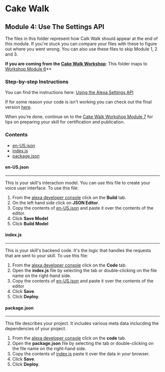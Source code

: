 # Cake Walk

## Module 4: Use The Settings API

The files in this folder represent how Calk Walk should appear at the end of this module. If you're stuck you can compare your files with these to figure out where you went wrong. You can also use these files to skip Module 1, 2 and 3.

**If you are coming from the [Cake Walk Workshop](https://developer.amazon.com/en-US/alexa/alexa-skills-kit/resources/training-resources/cake-walk)**: This folder maps to [Workshop Module 6](https://developer.amazon.com/alexa/alexa-skills-kit/resources/training-resources/cake-walk/cake-walk-6)**

### Step-by-step Instructions

You can find the instructions here: [Using the Alexa Settings API](https://developer.amazon.com/alexa-skills-kit/courses/cake-walk-6)

If for some reason your code is isn't working you can check out the final version [here](../final).

When you're done, continue on to the [Cake Walk Workshop Module 7](https://developer.amazon.com/alexa/alexa-skills-kit/resources/training-resources/cake-walk/cake-walk-7) for tips on preparing your skill for certification and publication.

### Contents

*  [en-US.json](./en-US.json)
*  [index.js](./index.js)
*  [package.json](./package.json)

#### en-US.json 
---
This is your skill's interaction model. You can use this file to create your voice user interface. To use this file:

1. From the [alexa developer console](https://developer.amazon.com) click on the **Build** tab.
2. On the left hand side click on **JSON Editor**. 
3. Copy the contents of [en-US.json](./en-US.json) and paste it over the contents of the editor.
4. Click **Save Model**
5. Click **Build Model**

#### index.js
---
This is your skill's backend code. It's the logic that handles the requests that are sent to your skill. To use this file:

1. From the [alexa developer console](https://developer.amazon.com) click on the **Code** tab.
2. Open the **index.js** file by selecting the tab or double-clicking on the file name on the right-hand side.
3. Copy the contents of [en-US.json](./en-US.json) and paste it over the contents of the editor
4. Click **Save**.
5. Click **Deploy**.

#### package.json
---
This file describes your project. It includes various meta data inclucding the dependencies of your project. 

1. From the [alexa developer console](https://developer.amazon.com) click on the **code** tab.
2. Open the **package.json** file by selecting the tab or double-clicking on the file name on the right-hand side.
3. Copy the contents of [index.js](./index.js) paste it over the data in your browser.
4. Click **Save**.
5. Click **Deploy**.
